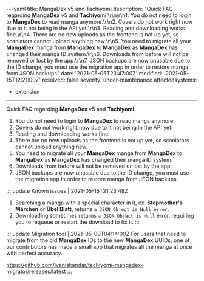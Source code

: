---yaml
title: MangaDex v5 and Tachiyomi
description: "Quick FAQ regarding **MangaDex** v5 and **Tachiyomi**:\r\n\r\n1. You do not need to login to **MangaDex** to read manga anymore.\r\n2. Covers do not work right now due to it not being in the API yet.\r\n3. Reading and downloading works fine.\r\n4. There are no new uploads as the frontend is not up yet, so scanlators cannot upload anything new.\r\n5. You need to migrate all your **MangaDex** manga from **MangaDex** to **MangaDex** as **MangaDex** has changed their manga ID system.\r\n6. Downloads from before will not be removed or lost by the app.\r\n7. JSON backups are now unusable due to the ID change, you must use the migration app in order to restore manga from JSON backups"
date: '2021-05-05T23:47:00Z'
modified: '2021-05-15T12:21:00Z'
resolved: false
severity: under-maintenance
affectedsystems:
  - extension
---
Quick FAQ regarding **MangaDex** v5 and **Tachiyomi**:

1. You do not need to login to **MangaDex** to read manga anymore.
2. Covers do not work right now due to it not being in the API yet.
3. Reading and downloading works fine.
4. There are no new uploads as the frontend is not up yet, so scanlators cannot upload anything new.
5. You need to migrate all your **MangaDex** manga from **MangaDex** to **MangaDex** as **MangaDex** has changed their manga ID system.
6. Downloads from before will not be removed or lost by the app.
7. JSON backups are now unusable due to the ID change, you must use the migration app in order to restore manga from JSON backups

::: update Known issues | 2021-05-15T21:23:48Z
1. Searching a manga with a special character in it, ex. **Stepmother's Märchen** or **Übel Blatt**, returns `a JSON Object is Null error`.
2. Downloading sometimes returns `a JSON Object is Null` error, requiring you to requeue or restart the download to fix it.
:::

::: update Migration tool | 2021-05-09T04:14:00Z
For users that need to migrate from the old **MangaDex** IDs to the new **MangaDex** UUIDs, one of our contributors has made a small app that migrates all the manga at once with perfect accuracy.

https://github.com/ivaniskandar/tachiyomi-mangadex-migrator/releases/latest
:::

